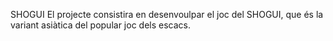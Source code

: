 SHOGUI
El projecte consistira en desenvoulpar el joc del SHOGUI, que és la variant asiàtica del popular joc dels escacs. 